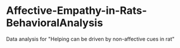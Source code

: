 # Affective-Empathy-in-Rats-BehavioralAnalysis
Data analysis for "Helping can be driven by non-affective cues in rat"
